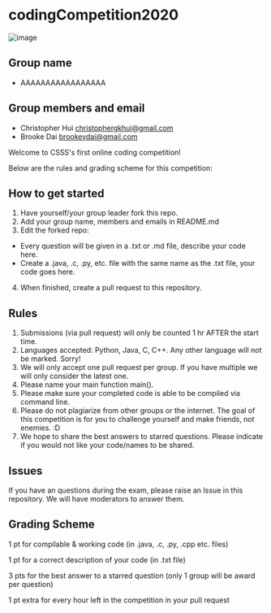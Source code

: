 # codingCompetition2020

![image](https://user-images.githubusercontent.com/13712774/115802008-e8ba2c80-a392-11eb-89bd-cb1808b1fd72.png)

## Group name
 - AAAAAAAAAAAAAAAAA

## Group members and email
 - Christopher Hui christophergkhui@gmail.com
 - Brooke Dai brookeydai@gmail.com

Welcome to CSSS's first online coding competition!

Below are the rules and grading scheme for this competition:

## How to get started
1. Have yourself/your group leader fork this repo.
2. Add your group name, members and emails in README.md
3. Edit the forked repo:
  - Every question will be given in a .txt or .md file, describe your code here.
  - Create a .java, .c, .py, etc. file with the same name as the .txt file, your code goes here.
4. When finished, create a pull request to this repository.

## Rules
1. Submissions (via pull request) will only be counted 1 hr AFTER the start time.
2. Languages accepted: Python, Java, C, C++. Any other language will not be marked. Sorry!
3. We will only accept one pull request per group. If you have multiple we will only consider the latest one.
4. Please name your main function main().
5. Please make sure your completed code is able to be compiled via command line.
6. Please do not plagiarize from other groups or the internet. The goal of this competition is for you to challenge yourself and make friends, not enemies. :D
7. We hope to share the best answers to starred questions. Please indicate if you would not like your code/names to be shared.

## Issues
If you have an questions during the exam, please raise an Issue in this repository. We will have moderators to answer them.

## Grading Scheme
1 pt for compilable & working code (in .java, .c, .py, .cpp etc. files)

1 pt for a correct description of your code (in .txt file)

3 pts for the best answer to a starred question (only 1 group will be award per question)

1 pt extra for every hour left in the competition in your pull request
